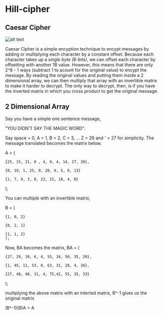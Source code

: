 # Hill-cipher

## Caesar Cipher

![alt text](https://i.imgur.com/XZcUCMU.png "caesar cipher")

Caesar Cipher is a simple encyption technique to encypt messages by adding or multiplying each character by a constant offset.
Because each character takes up a *single byte (8-bits)*, we can offset each character by offsetting with another 1B value. However,
this means that there are only 2^8 - 1 ways (subtract 1 to acount for the original value) to encypt the message. By reading the original values and putting them inside a 2 dimensional
array, we can then multiply that array with an invertible matrix to make it harder to decrypt. The only way to decrypt, then, is if you
have the inverted matrix in which you cross product to get the original message. 

## 2 Dimensional Array

Say you have a simple one sentence message, 

"YOU DIDN'T SAY THE MAGIC WORD".

Say space = 0, A = 1, B = 2, C = 3, ... Z = 26 and ' = 27 for simplicity. The message translated becomes the
matrix below.

A = ( 
    
    {25, 15, 21, 0 , 4, 9, 4, 14, 27, 20},
    
    {0, 19, 1, 25, 0, 20, 8, 5, 0, 13}
    
    {1, 7, 9, 3, 0, 23, 15, 18, 4, 0}
   
   );
   
   You can multiple with an invertible matrix, 
   
B = ( 
    
    {1, 0, 2}
    
    {0, 2, 1}
    
    {1, 1, 2}
    );

Now, BA becomes the matrix, 
BA = (

    {27, 29, 39, 6, 4, 55, 34, 50, 35, 20},
  
    {1, 45, 11, 53, 0, 63, 31, 28, 4, 26},

    {27, 48, 40, 31, 4, 75,42, 55, 35, 33}
  
  );
  
  multiplying the above matrix with an interted matrix, B^-1 gives us the original matrix
  
  (B^-1)(B)A = A
